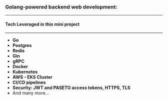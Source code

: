 ### Golang-powered backend web development:

---

#### Tech Leveraged in this mini project

---

- **Go** 
- **Postgres** 
- **Redis** 
- **Gin** 
- **gRPC** 
- **Docker** 
- **Kubernetes** 
- **AWS - EKS Cluster** 
- **CI/CD pipelines** 
- **Security: JWT and PASETO access tokens, HTTPS, TLS**
- And many more...

